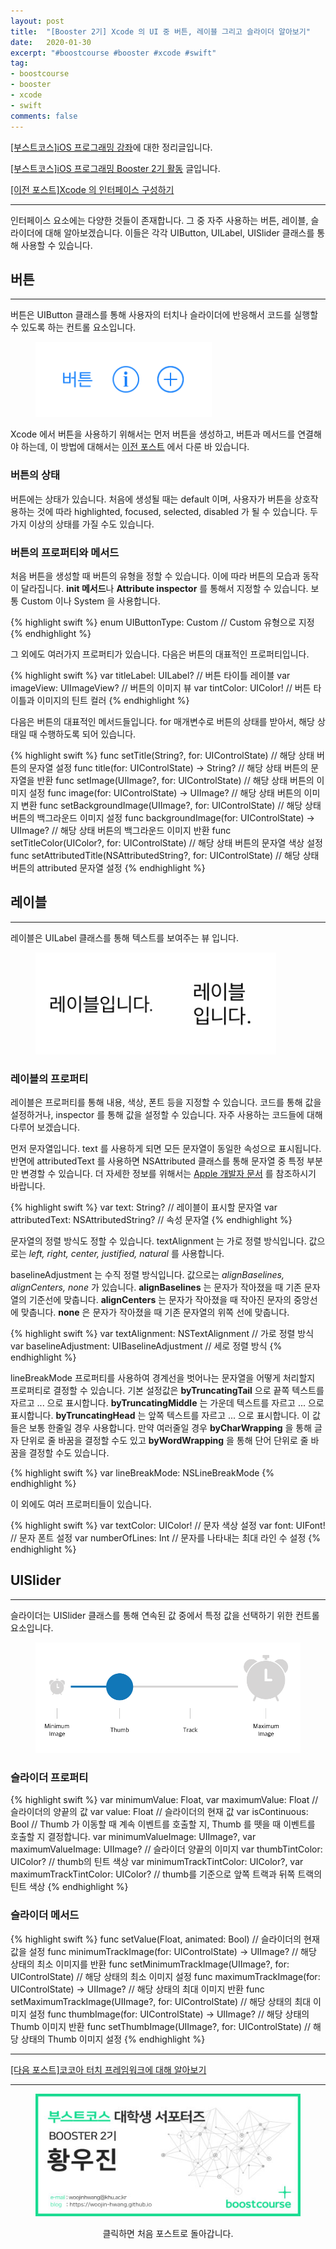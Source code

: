 ```yaml
---
layout: post
title:  "[Booster 2기] Xcode 의 UI 중 버튼, 레이블 그리고 슬라이더 알아보기"
date:   2020-01-30
excerpt: "#boostcourse #booster #xcode #swift"
tag:
- boostcourse
- booster
- xcode
- swift
comments: false
---
```


[[부스트코스]iOS 프로그래밍 강좌](https://www.edwith.org/boostcourse-ios/)에 대한 정리글입니다.

[[부스트코스]iOS 프로그래밍 Booster 2기 활동](https://woojin-hwang.github.io/boostcourse-ios/) 글입니다.

[[이전 포스트]Xcode 의 인터페이스 구성하기](https://woojin-hwang.github.io/xcode-interface/)

---

인터페이스 요소에는 다양한 것들이 존재합니다. 그 중 자주 사용하는 버튼, 레이블, 슬라이더에 대해 알아보겠습니다. 이들은 각각 UIButton,  UILabel, UISlider 클래스를 통해 사용할 수 있습니다.

## 버튼

---

버튼은 UIButton 클래스를 통해 사용자의 터치나 슬라이더에 반응해서 코드를 실행할 수 있도록 하는 컨트롤 요소입니다.

<figure>
  <a href="https://raw.githubusercontent.com/woojin-hwang/woojin-hwang.github.io/master/_posts/img/boostcourse/button.png"><img src="https://raw.githubusercontent.com/woojin-hwang/woojin-hwang.github.io/master/_posts/img/boostcourse/button.png"></a>
</figure>

Xcode 에서 버튼을 사용하기 위해서는 먼저 버튼을 생성하고, 버튼과 메서드를 연결해야 하는데, 이 방법에 대해서는 [이전 포스트](https://woojin-hwang.github.io/xcode-interface/) 에서 다룬 바 있습니다.

### 버튼의 상태

버튼에는 상태가 있습니다. 처음에 생성될 때는 default 이며, 사용자가 버튼을 상호작용하는 것에 따라 highlighted, focused, selected, disabled 가 될 수 있습니다. 두 가지 이상의 상태를 가질 수도 있습니다.

### 버튼의 프로퍼티와 메서드

처음 버튼을 생성할 때 버튼의 유형을 정할 수 있습니다. 이에 따라 버튼의 모습과 동작이 달라집니다. **init 메서드**나 **Attribute inspector** 를 통해서 지정할 수 있습니다. 보통 Custom 이나 System 을 사용합니다.

{% highlight swift %}
enum UIButtonType: Custom // Custom 유형으로 지정
{% endhighlight %}

그 외에도 여러가지 프로퍼티가 있습니다. 다음은 버튼의 대표적인 프로퍼티입니다.

{% highlight swift %}
var titleLabel: UILabel? // 버튼 타이틀 레이블
var imageView: UIImageView? // 버튼의 이미지 뷰
var tintColor: UIColor! // 버튼 타이틀과 이미지의 틴트 컬러
{% endhighlight %}

다음은 버튼의 대표적인 메서드들입니다. for 매개변수로 버튼의 상태를 받아서, 해당 상태일 때 수행하도록 되어 있습니다.

{% highlight swift %}
func setTitle(String?, for: UIControlState) // 해당 상태 버튼의 문자열 설정
func title(for: UIControlState) -> String? // 해당 상태 버튼의 문자열을 반환
func setImage(UIImage?, for: UIControlState) // 해당 상태 버튼의 이미지 설정
func image(for: UIControlState) -> UIImage? // 해당 상태 버튼의 이미지 변환
func setBackgroundImage(UIImage?, for: UIControlState) // 해당 상태 버튼의 백그라운드 이미지 설정
func backgroundImage(for: UIControlState) -> UIImage? // 해당 상태 버튼의 백그라운드 이미지 반환
func setTitleColor(UIColor?, for: UIControlState) // 해당 상태 버튼의 문자열 색상 설정
func setAttributedTitle(NSAttributedString?, for: UIControlState) // 해당 상태 버튼의 attributed 문자열 설정
{% endhighlight %}

## 레이블

---

레이블은 UILabel 클래스를 통해 텍스트를 보여주는 뷰 입니다.

<figure>
  <a href="https://raw.githubusercontent.com/woojin-hwang/woojin-hwang.github.io/master/_posts/img/boostcourse/label.png"><img src="https://raw.githubusercontent.com/woojin-hwang/woojin-hwang.github.io/master/_posts/img/boostcourse/label.png"></a>
</figure>

### 레이블의 프로퍼티

레이블은 프로퍼티를 통해 내용, 색상, 폰트 등을 지정할 수 있습니다. 코드를 통해 값을 설정하거나, inspector 를 통해 값을 설정할 수 있습니다. 자주 사용하는 코드들에 대해 다루어 보겠습니다.

먼저 문자열입니다. text 를 사용하게 되면 모든 문자열이 동일한 속성으로 표시됩니다. 반면에 attributedText 를 사용하면 NSAttributed 클래스를 통해 문자열 중 특정 부분만 변경할 수 있습니다. 더 자세한 정보를 위해서는 [Apple 개발자 문서](https://developer.apple.com/documentation/foundation/nsattributedstring) 를 참조하시기 바랍니다.

{% highlight swift %}
var text: String? // 레이블이 표시할 문자열
var attributedText: NSAttributedString? // 속성 문자열
{% endhighlight %}

문자열의 정렬 방식도 정할 수 있습니다. textAlignment 는 가로 정렬 방식입니다. 값으로는 *left, right, center, justified, natural* 를 사용합니다.

baselineAdjustment 는 수직 정렬 방식입니다. 값으로는 *alignBaselines, alignCenters, none* 가 있습니다. **alignBaselines** 는 문자가 작아졌을 때 기존 문자열의 기준선에 맞춥니다. **alignCenters** 는 문자가 작아졌을 때 작아진 문자의 중앙선에 맞춥니다. **none** 은 문자가 작아졌을 때 기존 문자열의 위쪽 선에 맞춥니다.

{% highlight swift %}
var textAlignment: NSTextAlignment // 가로 정렬 방식
var baselineAdjustment: UIBaselineAdjustment // 세로 정렬 방식
{% endhighlight %}

lineBreakMode 프로퍼티를 사용하여 경계선을 벗어나는 문자열을 어떻게 처리할지 프로퍼티로 결정할 수 있습니다. 기본 설정값은 **byTruncatingTail** 으로 끝쪽 텍스트를 자르고 ... 으로 표시합니다. **byTruncatingMiddle** 는 가운데 텍스트를 자르고 ... 으로 표시합니다. **byTruncatingHead** 는 앞쪽 텍스트를 자르고 ... 으로 표시합니다. 이 값들은 보통 한줄일 경우 사용합니다. 만약 여러줄일 경우 **byCharWrapping** 을 통해 글자 단위로 줄 바꿈을 결정할 수도 있고 **byWordWrapping** 을 통해 단어 단위로 줄 바꿈을 결정할 수도 있습니다.

{% highlight swift %}
var lineBreakMode: NSLineBreakMode
{% endhighlight %}

이 외에도 여러 프로퍼티들이 있습니다.

{% highlight swift %}
var textColor: UIColor! // 문자 색상 설정
var font: UIFont! // 문자 폰트 설정
var numberOfLines: Int // 문자를 나타내는 최대 라인 수 설정
{% endhighlight %}

## UISlider

---

슬라이더는 UISlider 클래스를 통해 연속된 값 중에서 특정 값을 선택하기 위한 컨트롤 요소입니다.

<figure>
  <a href="https://raw.githubusercontent.com/woojin-hwang/woojin-hwang.github.io/master/_posts/img/boostcourse/slider.png"><img src="https://raw.githubusercontent.com/woojin-hwang/woojin-hwang.github.io/master/_posts/img/boostcourse/slider.png"></a>
</figure>

### 슬라이더 프로퍼티

{% highlight swift %}
var minimumValue: Float, var maximumValue: Float // 슬라이더의 양끝의 값
var value: Float // 슬라이더의 현재 값
var isContinuous: Bool // Thumb 가 이동할 때 계속 이벤트를 호출할 지, Thumb 를 뗏을 때 이벤트를 호출할 지 결정합니다.
var minimumValueImage: UIImage?, var maximumValueImage: UIImage? // 슬라이더 양끝의 이미지
var thumbTintColor: UIColor? // thumb의 틴트 색상
var minimumTrackTintColor: UIColor?, var maximumTrackTintColor: UIColor? // thumb를 기준으로 앞쪽 트랙과 뒤쪽 트랙의 틴트 색상
{% endhighlight %}

### 슬라이더 메서드

{% highlight swift %}
func setValue(Float, animated: Bool) // 슬라이더의 현재 값을 설정
func minimumTrackImage(for: UIControlState) -> UIImage? // 해당 상태의 최소 이미지를 반환
func setMinimumTrackImage(UIImage?, for: UIControlState) // 해당 상태의 최소 이미지 설정
func maximumTrackImage(for: UIControlState) -> UIImage? // 해당 상태의 최대 이미지 반환
func setMaximumTrackImage(UIImage?, for: UIControlState) // 해당 상태의 최대 이미지 설정
func thumbImage(for: UIControlState) -> UIImage? // 해당 상태의 Thumb 이미지 반환
func setThumbImage(UIImage?, for: UIControlState) // 해당 상태의 Thumb 이미지 설정
{% endhighlight %}

---

[[다음 포스트]코코아 터치 프레임워크에 대해 알아보기](https://woojin-hwang.github.io/xcode-cocoa/)

---

<figure>
  <a href="https://woojin-hwang.github.io/boostcourse-ios/"><img src="https://raw.githubusercontent.com/woojin-hwang/woojin-hwang.github.io/master/_posts/img/boostcourse/tag.jpg"></a>
</figure>
<center>클릭하면 처음 포스트로 돌아갑니다.</center>

